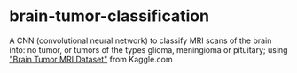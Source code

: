 # brain-tumor-classification

A CNN (convolutional neural network) to classify MRI scans of the brain into: no tumor, or tumors of the types glioma, meningioma or pituitary; using ["Brain Tumor MRI Dataset"](https://www.kaggle.com/masoudnickparvar/brain-tumor-mri-dataset) from Kaggle.com 

